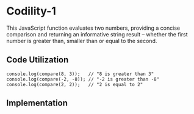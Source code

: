 # Codility-1

This JavaScript function evaluates two numbers, providing a concise comparison and returning an informative string result – whether the first number is greater than, smaller than or equal to the second.

## Code Utilization

`console.log(compare(8, 3));   // "8 is greater than 3"
console.log(compare(-2, -8)); // "-2 is greater than -8"
console.log(compare(2, 2));   // "2 is equal to 2"
 `

 ## Implementation